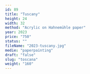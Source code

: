 ```yaml
---
id: 89
title: "Tuscany"
height: 24
width: 32
method: "Acrylic on Hahnemühle paper"
year: 2023
price: "750"
status: ""
fileName: "2023-tuscany.jpg"
medie: "paperpainting"
draft: "false"
slug: "toscana"
weight: "160"
---
```

